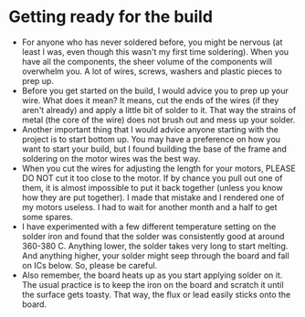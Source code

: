 # Getting ready for the build

- For anyone who has never soldered before, you might be nervous (at least I was, even though this wasn't my first time soldering). When you have all the components, the sheer volume of the components will overwhelm you. A lot of wires, screws, washers and plastic pieces to prep up.
- Before you get started on the build, I would advice you to prep up your wire. What does it mean? It means, cut the ends of the wires (if they aren't already) and apply a little bit of solder to it. That way the strains of metal (the core of the wire) does not brush out and mess up your solder.
- Another important thing that I would advice anyone starting with the project is to start bottom up. You may have a preference on how you want to start your build, but I found building the base of the frame and soldering on the motor wires was the best way.
- When you cut the wires for adjusting the length for your motors, PLEASE DO NOT cut it too close to the motor. If by chance you pull out one of them, it is almost impossible to put it back together (unless you know how they are put together). I made that mistake and I rendered one of my motors useless. I had to wait for another month and a half to get some spares.
- I have experimented with a few different temperature setting on the solder iron and found that the solder was consistently good at around 360-380 C. Anything lower, the solder takes very long to start melting. And anything higher, your solder might seep through the board and fall on ICs below. So, please be careful.
- Also remember, the board heats up as you start applying solder on it. The usual practice is to keep the iron on the board and scratch it until the surface gets toasty. That way, the flux or lead easily sticks onto the board.
